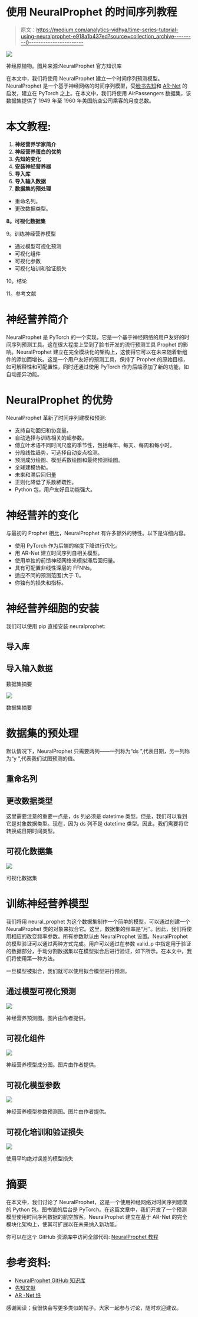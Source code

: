 # 使用 NeuralProphet 的时间序列教程

> 原文：<https://medium.com/analytics-vidhya/time-series-tutorial-using-neuralprophet-e918a1b437ed?source=collection_archive---------0----------------------->

![](img/e33a34ce486c62c8d7750e2a5fad18ac.png)

神经原植物。图片来源:NeuralProphet 官方知识库

在本文中，我们将使用 NeuralProphet 建立一个时间序列预测模型。NeuralProphet 是一个基于神经网络的时间序列模型，受[脸书先知](https://github.com/facebook/prophet)和 [AR-Net](https://github.com/ourownstory/AR-Net) 的启发，建立在 PyTorch 之上。在本文中，我们将使用 AirPassengers 数据集，该数据集提供了 1949 年至 1960 年美国航空公司乘客的月度总数。

# 本文教程:

1.  **神经营养学家简介**
2.  **神经营养蛋白的优势**
3.  **先知的变化**
4.  **安装神经营养器**
5.  **导入库**
6.  **导入输入数据**
7.  **数据集的预处理**

*   重命名列。
*   更改数据类型。

**8。可视化数据集**

9。训练神经营养模型

*   通过模型可视化预测
*   可视化组件
*   可视化参数
*   可视化培训和验证损失

10。结论

11。参考文献

# 神经营养简介

NeuralProphet 是 PyTorch 的一个实现，它是一个基于神经网络的用户友好的时间序列预测工具。这在很大程度上受到了脸书开发的流行预测工具 Prophet 的影响。NeuralProphet 建立在完全模块化的架构上，这使得它可以在未来随着新组件的添加而增长。这是一个用户友好的预测工具，保持了 Prophet 的原始目标，如可解释性和可配置性，同时还通过使用 PyTorch 作为后端添加了新的功能，如自动差异功能。

# NeuralProphet 的优势

NeuralProphet 革新了时间序列建模和预测:

*   支持自动回归和协变量。
*   自动选择与训练相关的超参数。
*   傅立叶术语不同时间尺度的季节性，包括每年、每天、每周和每小时。
*   分段线性趋势，可选择自动变点检测。
*   预测成分绘图、模型系数绘图和最终预测绘图。
*   全球建模协助。
*   未来和滞后回归量
*   正则化降低了系数稀疏性。
*   Python 包，用户友好且功能强大。

# 神经营养的变化

与最初的 Prophet 相比，NeuralProphet 有许多额外的特性。以下是详细内容。

*   使用 PyTorch 作为后端的梯度下降进行优化。
*   用 AR-Net 建立时间序列自相关模型。
*   使用单独的前馈神经网络来模拟滞后回归量。
*   具有可配置非线性深层的 FFNNs。
*   适应不同的预测范围(大于 1)。
*   你独有的损失和指标。

# 神经营养细胞的安装

我们可以使用 pip 直接安装 neuralprophet:

## 导入库

## 导入输入数据

数据集摘要

![](img/705e4f6e197cb71d9a571353d9563065.png)

数据集摘要

# 数据集的预处理

默认情况下，NeuralProphet 只需要两列——一列称为“ds ”,代表日期，另一列称为“y ”,代表我们试图预测的值。

## 重命名列

## 更改数据类型

这里需要注意的重要一点是，ds 列必须是 datetime 类型。但是，我们可以看到它是对象数据类型。现在，因为 ds 列不是 datetime 类型。因此，我们需要将它转换成日期时间类型。

## 可视化数据集

![](img/85f755fcea3b5bd1ea1210498f9b0c48.png)

可视化数据集

# 训练神经营养模型

我们将用 neural_prophet 为这个数据集制作一个简单的模型，可以通过创建一个 NeuralProphet 类的对象来拟合它。这里，数据集的频率是“月”。因此，我们将使用相应的改变频率参数。所有参数默认由 NeuralProphet 设置。NeuralProphet 的模型验证可以通过两种方式完成。用户可以通过在参数 valid_p 中指定用于验证的数据部分，手动分割数据集以在模型拟合后进行验证，如下所示。在本文中，我们将使用第一种方法。

一旦模型被拟合，我们就可以使用拟合模型进行预测。

## 通过模型可视化预测

![](img/1532e76c60083a82af669fa9935bc5e2.png)

神经营养预测图。图片由作者提供。

## 可视化组件

![](img/79e0f7d778b1ee44ec53bef411e1ff4d.png)

神经营养模型成分图。图片由作者提供。

## 可视化模型参数

![](img/66a81b78663abc813d18446964349ecf.png)

神经营养模型参数预测图。图片由作者提供。

## 可视化培训和验证损失

![](img/fbb1f99ae0a6996cb01e0a5d2bc29f5e.png)

使用平均绝对误差的模型损失

# 摘要

在本文中，我们讨论了 NeuralProphet，这是一个使用神经网络对时间序列建模的 Python 包。图书馆的后台是 PyTorch。在这篇文章中，我们开发了一个预测模型使用时间序列数据的航空旅客。NeuralProphet 建立在基于 AR-Net 的完全模块化架构上，使其可扩展以在未来纳入新功能。

你可以在这个 GitHub 资源库中访问全部代码: [NeuralProphet 教程](https://github.com/chiragsamal/NeuralProphet-Tutorial)

# 参考资料:

*   [NeuralProphet GitHub 知识库](https://github.com/ourownstory/neural_prophet)
*   [先知文献](https://facebook.github.io/prophet/)
*   [AR -Net 纸](https://arxiv.org/pdf/1911.12436.pdf)

感谢阅读；我很快会写更多类似的帖子。大家一起参与讨论，随时欢迎建议。